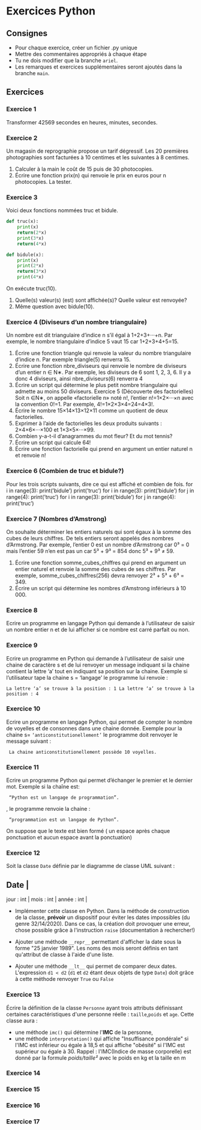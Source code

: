 # Exercices Python

## Consignes 
+ Pour chaque exercice, créer un fichier .py unique
+ Mettre des commentaires appropriés à chaque étape
+ Tu ne dois modifier que la branche `ariel`.
+ Les remarques et exercices supplémentaires seront ajoutés dans la branche `main`.
## Exercices

### Exercice 1
Transformer 42569 secondes en heures, minutes, secondes.

### Exercice 2
Un magasin de reprographie propose un tarif dégressif. Les 20 premières photographies sont facturées à 10
centimes et les suivantes à 8 centimes.
1. Calculer à la main le coût de 15 puis de 30 photocopies.
2. Écrire une fonction prix(n) qui renvoie le prix en euros pour n photocopies. La tester.

### Exercice 3
Voici deux fonctions nommées truc et bidule.
```python
def truc(x):
    print(x)
    return(2*x)
    print(3*x)
    return(4*x)

def bidule(x):
    print(x)
    print(2*x)
    return(3*x)
    print(4*x)    
```


On exécute truc(10).
1. Quelle(s) valeur(s) (est) sont affichée(s)? Quelle valeur est renvoyée?
2. Même question avec bidule(10).

### Exercice 4 (Diviseurs d’un nombre triangulaire)
Un nombre est dit triangulaire d’indice n s’il égal à 1+2+3+···+n.
Par exemple, le nombre triangulaire d’indice 5 vaut 15 car 1+2+3+4+5=15.
1. Écrire une fonction triangle qui renvoie la valeur du nombre triangulaire d’indice n.
Par exemple triangle(5) renverra 15.
2. Écrire une fonction nbre_diviseurs qui renvoie le nombre de diviseurs d’un entier n ∈ N∗.
Par exemple, les diviseurs de 6 sont 1, 2, 3, 6. Il y a donc 4 diviseurs, ainsi nbre_diviseurs(6) renverra
4
3. Écrire un script qui détermine le plus petit nombre triangulaire qui admette au moins 50 diviseurs.
Exercice 5 (Découverte des factorielles)
Soit n ∈N∗, on appelle «factorielle n» noté n!, l’entier n!=1×2×···×n avec la convention 0!=1.
Par exemple, 4!=1×2×3×4=24=4×3!.
1. Écrire le nombre 15×14×13×12×11 comme un quotient de deux factorielles.
2. Exprimer à l’aide de factorielles les deux produits suivants : 2×4×6×···×100 et 1×3×5×···×99.
3. Combien y-a-t-il d’anagrammes du mot fleur? Et du mot tennis?
4. Écrire un script qui calcule 64!
5. Écrire une fonction factorielle qui prend en argument un entier naturel n et renvoie n!

### Exercice 6 (Combien de truc et bidule?)
Pour les trois scripts suivants, dire ce qui est affiché et combien de fois.
for i in range(3):
 print(’bidule’)
print(’truc’)
for i in range(3):
 print(’bidule’)
for j in range(4):
 print(’truc’)
for i in range(3):
 print(’bidule’)
 for j in range(4):
 print(’truc’)

### Exercice 7 (Nombres d’Amstrong)
On souhaite déterminer les entiers naturels qui sont égaux à la somme des cubes de leurs chiffres. De tels
entiers seront appelés des nombres d’Armstrong.
Par exemple, l’entier 0 est un nombre d’Armstrong car 0&sup3; = 0
mais l’entier 59 n’en est pas un car
5&sup3; + 9&sup3; = 854
donc
5&sup3; + 9&sup3; &ne; 59.
1. Écrire une fonction somme_cubes_chiffres qui prend en argument un entier naturel et renvoie la
somme des cubes de ses chiffres.
Par exemple, somme_cubes_chiffres(256) devra renvoyer
2&sup3; + 5&sup3; + 6&sup3; = 349.
2. Écrire un script qui détermine les nombres d’Amstrong inférieurs à 10 000.

### Exercice 8
Ecrire un programme en langage Python qui demande à l’utilisateur de saisir un nombre entier
n et de lui afficher si ce nombre est carré parfait ou non.


### Exercice 9
Ecrire un programme en Python qui demande à l’utilisateur de saisir une chaine de caractère s
et de lui renvoyer un message indiquant si la chaine contient la lettre ‘a’ tout en indiquant sa
position sur la chaine. Exemple si l’utilisateur tape la chaine s = ‘langage’ le programme lui
renvoie :
```
La lettre ‘a’ se trouve à la position : 1 La lettre ‘a’ se trouve à la position : 4
```

### Exercice 10
Ecrire un programme en langage Python, qui permet de compter le nombre de voyelles et de consonnes dans
une chaine donnée. Exemple pour la chaine s= `‘anticonstitutionellement’` le programme doit
renvoyer le message suivant :
```
 La chaine anticonstitutionellement possède 10 voyelles.
```
### Exercice 11
Ecrire un programme Python qui permet d’échanger le premier et le dernier mot. Exemple si la chaîne est:
```
 “Python est un langage de programmation”.
```
, le programme renvoie la chaine :
```
 “programmation est un langage de Python”.
```
On suppose que le texte est bien formé ( un
espace après chaque ponctuation et aucun espace avant la ponctuation)

### Exercice 12
Soit la classe `Date` définie par le diagramme de classe UML suivant :

Date        |
------------
jour : int  |
mois : int  |
année : int |

+ Implémenter cette classe en Python.
Dans la méthode de construction de la classe, **prévoir** un dispositif pour éviter les dates impossibles (du genre 32/14/2020). Dans ce cas, la création doit provoquer une erreur, chose possible grâce à l'instruction `raise` (documentation à rechercher!)

+ Ajouter une méthode `__repr__` permettant d'afficher la date sous la forme "25 janvier 1989". Les noms des mois seront définis en tant qu'attribut de classe à l'aide d'une liste.

+ Ajouter une méthode `__lt__` qui permet de comparer deux dates. L'expression `d1 < d2` (`d1` et `d2` étant deux objets de type `Date`) doit grâce à cette méthode renvoyer `True` ou `False`

### Exercice 13
&Eacute;crire la définition de la classe `Personne` ayant trois attributs définissant certaines caractéristiques d'une personne réelle : `taille`,`poids` et `age`.
Cette classe aura : 
+ une méthode `imc()` qui détermine l'**IMC** de la personne,
+ une méthode `interpretation()` qui affiche "Insuffisance pondérale" si l'IMC est inférieur ou égale à 18,5 et qui affiche "obésité" si l'IMC est supérieur ou égale à 30.
Rappel : l'IMC(Indice de masse corporelle) est donné par la formule *poids/taille&sup2;* avec le poids en kg et la taille en m

### Exercice 14


### Exercice 15


### Exercice 16


### Exercice 17